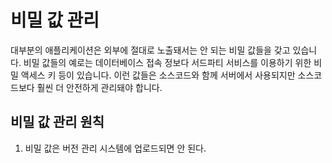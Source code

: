 # 비밀 값 관리

대부분의 애플리케이션은 외부에 절대로 노출돼서는 안 되는 비밀 값들을 갖고 있습니다. 비밀 값들의 예로는 데이터베이스 접속 정보다 서드파티 서비스를 이용하기 위한 비밀 액세스 키 등이 있습니다. 이런 값들은 소스코드와 함께 서버에서 사용되지만 소스코드보다 훨씬 더 안전하게 관리돼야 합니다. 

## 비밀 값 관리 원칙
1. 비밀 값은 버전 관리 시스템에 업로드되면 안 된다. 
<!--stackedit_data:
eyJoaXN0b3J5IjpbMTY4ODMzMzIzNCwxNjk0NTQxMTAwXX0=
-->
